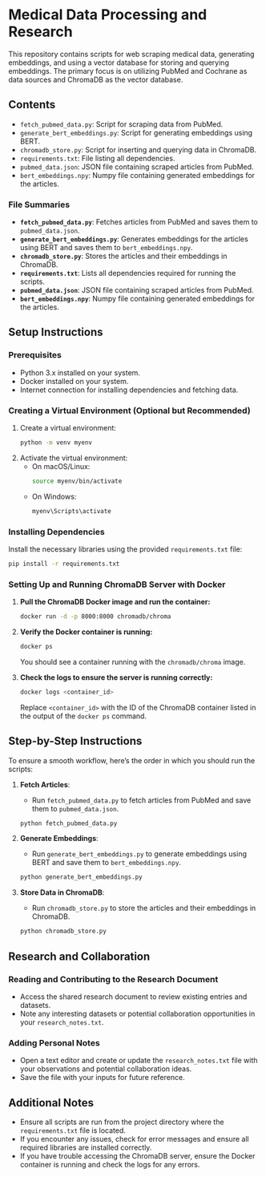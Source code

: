 # Medical Data Processing and Research

This repository contains scripts for web scraping medical data, generating embeddings, and using a vector database for storing and querying embeddings. The primary focus is on utilizing PubMed and Cochrane as data sources and ChromaDB as the vector database.

## Contents

- `fetch_pubmed_data.py`: Script for scraping data from PubMed.
- `generate_bert_embeddings.py`: Script for generating embeddings using BERT.
- `chromadb_store.py`: Script for inserting and querying data in ChromaDB.
- `requirements.txt`: File listing all dependencies.
- `pubmed_data.json`: JSON file containing scraped articles from PubMed.
- `bert_embeddings.npy`: Numpy file containing generated embeddings for the articles.

### File Summaries

- **`fetch_pubmed_data.py`**: Fetches articles from PubMed and saves them to `pubmed_data.json`.
- **`generate_bert_embeddings.py`**: Generates embeddings for the articles using BERT and saves them to `bert_embeddings.npy`.
- **`chromadb_store.py`**: Stores the articles and their embeddings in ChromaDB.
- **`requirements.txt`**: Lists all dependencies required for running the scripts.
- **`pubmed_data.json`**: JSON file containing scraped articles from PubMed.
- **`bert_embeddings.npy`**: Numpy file containing generated embeddings for the articles.

## Setup Instructions

### Prerequisites

- Python 3.x installed on your system.
- Docker installed on your system.
- Internet connection for installing dependencies and fetching data.

### Creating a Virtual Environment (Optional but Recommended)

1. Create a virtual environment:
   ```sh
   python -m venv myenv
   ```
2. Activate the virtual environment:
   - On macOS/Linux:
     ```sh
     source myenv/bin/activate
     ```
   - On Windows:
     ```sh
     myenv\Scripts\activate
     ```

### Installing Dependencies

Install the necessary libraries using the provided `requirements.txt` file:

```sh
pip install -r requirements.txt
```

### Setting Up and Running ChromaDB Server with Docker

1. **Pull the ChromaDB Docker image and run the container:**
   ```sh
   docker run -d -p 8000:8000 chromadb/chroma
   ```

2. **Verify the Docker container is running:**
   ```sh
   docker ps
   ```

   You should see a container running with the `chromadb/chroma` image.

3. **Check the logs to ensure the server is running correctly:**
   ```sh
   docker logs <container_id>
   ```

   Replace `<container_id>` with the ID of the ChromaDB container listed in the output of the `docker ps` command.

## Step-by-Step Instructions

To ensure a smooth workflow, here’s the order in which you should run the scripts:

1. **Fetch Articles**:
    - Run `fetch_pubmed_data.py` to fetch articles from PubMed and save them to `pubmed_data.json`.

    ```sh
    python fetch_pubmed_data.py
    ```

2. **Generate Embeddings**:
    - Run `generate_bert_embeddings.py` to generate embeddings using BERT and save them to `bert_embeddings.npy`.

    ```sh
    python generate_bert_embeddings.py
    ```

3. **Store Data in ChromaDB**:
    - Run `chromadb_store.py` to store the articles and their embeddings in ChromaDB.

    ```sh
    python chromadb_store.py
    ```

## Research and Collaboration

### Reading and Contributing to the Research Document

- Access the shared research document to review existing entries and datasets.
- Note any interesting datasets or potential collaboration opportunities in your `research_notes.txt`.

### Adding Personal Notes

- Open a text editor and create or update the `research_notes.txt` file with your observations and potential collaboration ideas.
- Save the file with your inputs for future reference.

## Additional Notes

- Ensure all scripts are run from the project directory where the `requirements.txt` file is located.
- If you encounter any issues, check for error messages and ensure all required libraries are installed correctly.
- If you have trouble accessing the ChromaDB server, ensure the Docker container is running and check the logs for any errors.